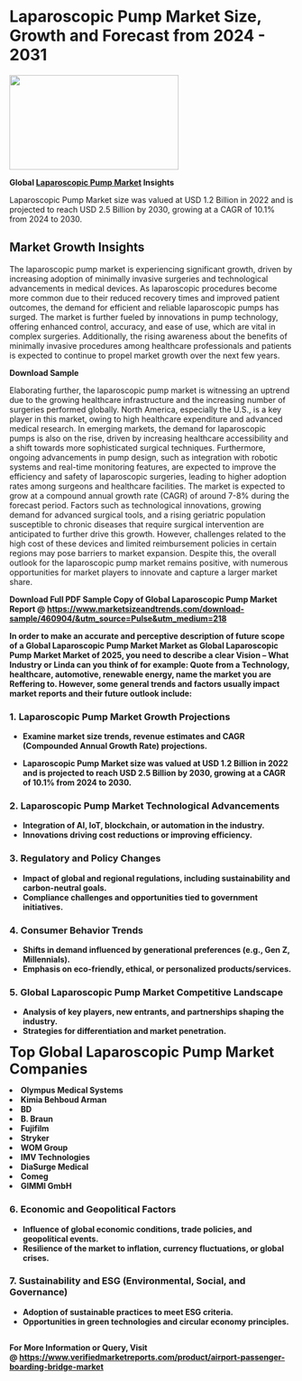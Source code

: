 <H1>Laparoscopic Pump Market Size, Growth and Forecast from 2024 - 2031</H1><img class="aligncenter size-medium wp-image-584254" src="https://thirdeyenews.in/wp-content/uploads/2024/09/Global-Market-Research-300x168.jpeg" alt="" width="300" height="168" /><p><strong>Global&nbsp;<a href="https://www.marketsizeandtrends.com/download-sample/460904/&amp;utm_source=Pulse&amp;utm_medium=218">Laparoscopic Pump Market</a> Insights</strong></p><p>Laparoscopic Pump Market size was valued at USD 1.2 Billion in 2022 and is projected to reach USD 2.5 Billion by 2030, growing at a CAGR of 10.1% from 2024 to 2030.</p><p><h2>Market Growth Insights</h2> <p>The laparoscopic pump market is experiencing significant growth, driven by increasing adoption of minimally invasive surgeries and technological advancements in medical devices. As laparoscopic procedures become more common due to their reduced recovery times and improved patient outcomes, the demand for efficient and reliable laparoscopic pumps has surged. The market is further fueled by innovations in pump technology, offering enhanced control, accuracy, and ease of use, which are vital in complex surgeries. Additionally, the rising awareness about the benefits of minimally invasive procedures among healthcare professionals and patients is expected to continue to propel market growth over the next few years.</p> <p><strong>Download Sample</strong></p> <p>Elaborating further, the laparoscopic pump market is witnessing an uptrend due to the growing healthcare infrastructure and the increasing number of surgeries performed globally. North America, especially the U.S., is a key player in this market, owing to high healthcare expenditure and advanced medical research. In emerging markets, the demand for laparoscopic pumps is also on the rise, driven by increasing healthcare accessibility and a shift towards more sophisticated surgical techniques. Furthermore, ongoing advancements in pump design, such as integration with robotic systems and real-time monitoring features, are expected to improve the efficiency and safety of laparoscopic surgeries, leading to higher adoption rates among surgeons and healthcare facilities. The market is expected to grow at a compound annual growth rate (CAGR) of around 7-8% during the forecast period. Factors such as technological innovations, growing demand for advanced surgical tools, and a rising geriatric population susceptible to chronic diseases that require surgical intervention are anticipated to further drive this growth. However, challenges related to the high cost of these devices and limited reimbursement policies in certain regions may pose barriers to market expansion. Despite this, the overall outlook for the laparoscopic pump market remains positive, with numerous opportunities for market players to innovate and capture a larger market share.</p> <p><strong></p><p><span class=""><strong>Download Full PDF Sample Copy of Global Laparoscopic Pump Market Report</strong> @ <a href="https://www.marketsizeandtrends.com/download-sample/460904/&amp;utm_source=Pulse&amp;utm_medium=218" target="_blank">https://www.marketsizeandtrends.com/download-sample/460904/&amp;utm_source=Pulse&amp;utm_medium=218</a></span></p><p>In order to make an accurate and perceptive description of future scope of a Global&nbsp;Laparoscopic Pump Market Market as Global&nbsp;Laparoscopic Pump Market Market of 2025, you need to describe a clear Vision &ndash; What Industry or Linda can you think of for example: Quote from a Technology, healthcare, automotive, renewable energy, name the market you are Reffering to. However, some general trends and factors usually impact market reports and their future outlook include:</p><h3>1.&nbsp;<strong>Laparoscopic Pump Market Growth Projections</strong></h3><ul><li>Examine market size trends, revenue estimates and CAGR (Compounded Annual Growth Rate) projections.</li><li><p>Laparoscopic Pump Market size was valued at USD 1.2 Billion in 2022 and is projected to reach USD 2.5 Billion by 2030, growing at a CAGR of 10.1% from 2024 to 2030.</p></li></ul><h3>2.&nbsp;<strong>Laparoscopic Pump Market Technological Advancements</strong></h3><ul><li>Integration of AI, IoT, blockchain, or automation in the industry.</li><li>Innovations driving cost reductions or improving efficiency.</li></ul><h3>3.&nbsp;<strong>Regulatory and Policy Changes</strong></h3><ul><li>Impact of global and regional regulations, including sustainability and carbon-neutral goals.</li><li>Compliance challenges and opportunities tied to government initiatives.</li></ul><h3>4.&nbsp;<strong>Consumer Behavior Trends</strong></h3><ul><li>Shifts in demand influenced by generational preferences (e.g., Gen Z, Millennials).</li><li>Emphasis on eco-friendly, ethical, or personalized products/services.</li></ul><h3>5.&nbsp;<strong>Global Laparoscopic Pump Market Competitive Landscape</strong></h3><ul><li>Analysis of key players, new entrants, and partnerships shaping the industry.</li><li>Strategies for differentiation and market penetration.</li></ul><p data-pm-slice="1 1 []"><span style="color: inherit; font-family: inherit; font-size: 25px;">Top Global Laparoscopic Pump Market Companies</span></p><div class="" data-test-id=""><p><li>Olympus Medical Systems</li><li> Kimia Behboud Arman</li><li> BD</li><li> B. Braun</li><li> Fujifilm</li><li> Stryker</li><li> WOM Group</li><li> IMV Technologies</li><li> DiaSurge Medical</li><li> Comeg</li><li> GIMMI GmbH</li></p></div><h3>6.&nbsp;<strong>Economic and Geopolitical Factors</strong></h3><ul><li>Influence of global economic conditions, trade policies, and geopolitical events.</li><li>Resilience of the market to inflation, currency fluctuations, or global crises.</li></ul><h3>7.&nbsp;<strong>Sustainability and ESG (Environmental, Social, and Governance)</strong></h3><ul><li>Adoption of sustainable practices to meet ESG criteria.</li><li>Opportunities in green technologies and circular economy principles.</li></ul><h2><strong style="font-size: 14px;">For More Information or Query, Visit @&nbsp;</strong><a style="background-color: #ffffff; font-size: 14px;" href="https://www.marketsizeandtrends.com/report/laparoscopic-pump-market/" target="_blank">https://www.verifiedmarketreports.com/product/airport-passenger-boarding-bridge-market</a></h2>
